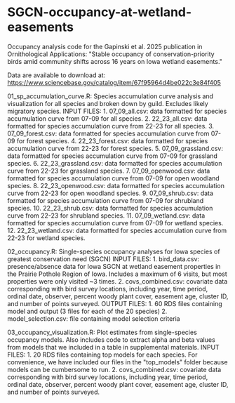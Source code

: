 # SGCN-occupancy-at-wetland-easements
Occupancy analysis code for the Gapinski et al. 2025 publication in Ornithological Applications: "Stable occupancy of conservation-priority birds amid community shifts across 16 years on Iowa wetland easements."

Data are available to download at: https://www.sciencebase.gov/catalog/item/67f95964d4be022c3e84f405

01_sp_accumulation_curve.R: Species accumulation curve analysis and visualization for all species and broken down
	by guild. Excludes likely migratory species.
	INPUT FILES:
	1. 07_09_all.csv: data formatted for species accumulation curve from 07-09 for all species.
	2. 22_23_all.csv: data formatted for species accumulation curve from 22-23 for all species.
	3. 07_09_forest.csv: data formatted for species accumulation curve from 07-09 for forest species.
	4. 22_23_forest.csv: data formatted for species accumulation curve from 22-23 for forest species.
	5. 07_09_grassland.csv: data formatted for species accumulation curve from 07-09 for grassland species.
	6. 22_23_grassland.csv: data formatted for species accumulation curve from 22-23 for grassland species.
	7. 07_09_openwood.csv: data formatted for species accumulation curve from 07-09 for open woodland species.
	8. 22_23_openwood.csv: data formatted for species accumulation curve from 22-23 for open woodland species.
	9. 07_09_shrub.csv: data formatted for species accumulation curve from 07-09 for shrubland species.
	10. 22_23_shrub.csv: data formatted for species accumulation curve from 22-23 for shrubland species.
	11. 07_09_wetland.csv: data formatted for species accumulation curve from 07-09 for wetland species.
	12. 22_23_wetland.csv: data formatted for species accumulation curve from 22-23 for wetland species.

02_occupancy.R: Single-species occupancy analyses for Iowa species of greatest conservation need (SGCN)
	INPUT FILES:
	1. bird_data.csv: presence/absence data for Iowa SGCN at wetland easement properties in the Prairie Pothole
	   Region of Iowa. Includes a maximum of 6 visits, but most properties were only visited ~3 times.
	2. covs_combined.csv: covariate data corresponding with bird survey locations, including year, time period,
	   ordinal date, observer, percent woody plant cover, easement age, cluster ID, and number of points
	   surveyed.
	OUTPUT FILES:
	1. 60 RDS files containing model and output (3 files for each of the 20 species)
	2. model_selection.csv: file containing model selection criteria

03_occupancy_visualization.R: Plot estimates from single-species occupancy models. Also includes code to extract
	alpha and beta values from models that we included in a table in supplemental materials.
	INPUT FILES:
	1. 20 RDS files containing top models for each species. For convenience, we have included our files in the
	   "top_models" folder because models can be cumbersome to run.
	2. covs_combined.csv: covariate data corresponding with bird survey locations, including year, time period,
	   ordinal date, observer, percent woody plant cover, easement age, cluster ID, and number of points
	   surveyed.
